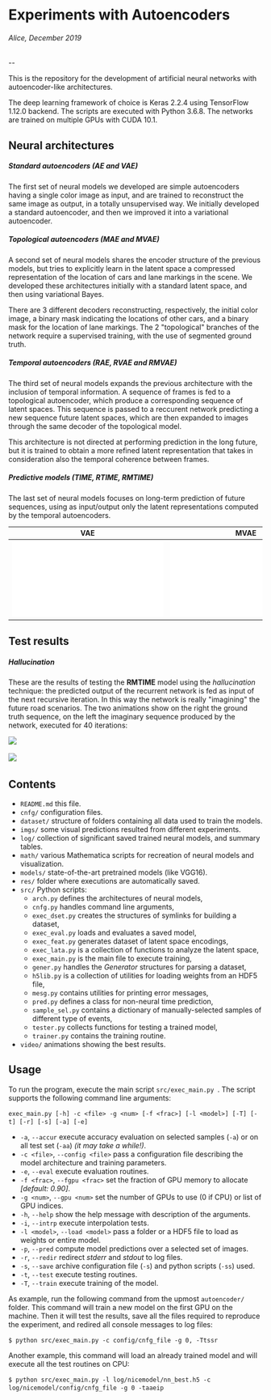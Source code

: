 # Experiments with Autoencoders

###### *Alice, December 2019*
--

This is the repository for the development of artificial neural networks with autoencoder-like architectures.

The deep learning framework of choice is Keras 2.2.4 using TensorFlow 1.12.0 backend. The scripts are executed with Python 3.6.8. The networks are trained on multiple GPUs with CUDA 10.1.
<!--The neural models obtained from Keras are exported to __Wolfram Mathematica 11.3__ for visualization.
-->

## Neural architectures

##### Standard autoencoders (AE and VAE)
The first set of neural models we developed are simple autoencoders having a single color image as input, and are trained to reconstruct the same image as output, in a totally unsupervised way. We initially developed a standard autoencoder, and then we improved it into a variational autoencoder.


##### Topological autoencoders (MAE and MVAE)
A second set of neural models shares the encoder structure of the previous models, but tries to explicitly learn in the latent space a compressed representation of the location of cars and lane markings in the scene. We developed these architectures initially with a standard latent space, and then using variational Bayes.

There are 3 different decoders reconstructing, respectively, the initial color image, a binary mask indicating the locations of other cars, and a binary mask for the location of lane markings. The 2 "topological" branches of the network require a supervised training, with the use of segmented ground truth. 


##### Temporal autoencoders (RAE, RVAE and RMVAE)
The third set of neural models expands the previous architecture with the inclusion of temporal information. A sequence of frames is fed to a topological autoencoder, which produce a corresponding sequence of latent spaces. This sequence is passed to a reccurent network predicting a new sequence future latent spaces, which are then expanded to images through the same decoder of the topological model.

This architecture is not directed at performing prediction in the long future, but it is trained to obtain a more refined latent representation that takes in consideration also the temporal coherence between frames.


##### Predictive models (TIME, RTIME, RMTIME)
The last set of neural models focuses on long-term prediction of future sequences, using as input/output only the latent representations computed by the temporal autoencoders.


| VAE                 | MVAE                | RMVAE               |
:--------------------:|:-------------------:|:--------------------:
| ![](doc/nets_0.pdf) | ![](doc/nets_1.pdf) | ![](doc/nets_2.pdf) |


<!--
## From Keras to Mathematica
For the sake of convenience, the definition and training of neural networks is done entirely in Keras, which allows a very light coding and wide support from the online community. Also the training on multiple GPUs is easily handled.
Unfortunately, there is no direct way to import in Mathematica a neural model created in Keras. Mathematica supports the import of model weights from _HDF5_ files, but the model architecture must be recreated from scratch using Mathematica.
The downside of this approach is that there is no full compatibility between the neural network modules of Keras and Mathematica. One of the main issues is the different handling of convolution padding, which is done automatically in Keras while in Mathematica is still quite intricate. As a consequence, there seems to be no way to recreate in Mathematica a series of deconvolutional layers as in Keras. So further work is needed.
-->


## Test results

##### Hallucination
These are the results of testing the **RMTIME** model using the *hallucination* technique: the predicted output of the recurrent network is fed as input of the next recursive iteration. In this way the network is really "imagining" the future road scenarios.
The two animations show on the right the ground truth sequence, on the left the imaginary sequence produced by the network, executed for 40 iterations:

![](doc/halluc_1.gif)

![](doc/halluc_4.gif)


## Contents

- `README.md` this file.
- `cnfg/` configuration files.
- `dataset/` structure of folders containing all data used to train the models.
- `imgs/` some visual predictions resulted from different experiments.
- `log/` collection of significant saved trained neural models, and summary tables.
- `math/` various Mathematica scripts for recreation of neural models and visualization.
- `models/` state-of-the-art pretrained models (like VGG16).
- `res/` folder where executions are automatically saved.
- `src/` Python scripts:
	- `arch.py` defines the architectures of neural models,
	- `cnfg.py` handles command line arguments,
	- `exec_dset.py` creates the structures of symlinks for building a dataset,
	- `exec_eval.py` loads and evaluates a saved model,
	- `exec_feat.py` generates dataset of latent space encodings,
	- `exec_lata.py` is a collection of functions to analyze the latent space,
	- `exec_main.py` is the main file to execute training,
	- `gener.py` handles the *Generator* structures for parsing a dataset,
	- `h5lib.py` is a collection of utilities for loading weights from an HDF5 file,
	- `mesg.py` contains utilities for printing error messages,
	- `pred.py` defines a class for non-neural time prediction,
	- `sample_sel.py` contains a dictionary of manually-selected samples of different type of events,
	- `tester.py` collects functions for testing a trained model,
	- `trainer.py` contains the training routine.
- `video/` animations showing the best results.


## Usage
To run the program, execute the main script `src/exec_main.py `. The script supports the following command line arguments:

```
exec_main.py [-h] -c <file> -g <num> [-f <frac>] [-l <model>] [-T] [-t] [-r] [-s] [-a] [-e]
```

- `-a`, `--accur` execute accuracy evaluation on selected samples (`-a`) or on all test set (`-aa`) *(it may take a while!)*.
- `-c <file>`, `--config <file>` pass a configuration file describing the model architecture and training parameters.
- `-e`, `--eval` execute evaluation routines.
- `-f <frac>`, `--fgpu <frac>` set the fraction of GPU memory to allocate *[default: 0.90]*.
- `-g <num>`, `--gpu <num>` set the number of GPUs to use (0 if CPU) or list of GPU indices.
- `-h`, `--help` show the help message with description of the arguments.
- `-i`, `--intrp` execute interpolation tests.
- `-l <model>`, `--load <model>` pass a folder or a HDF5 file to load as weights or entire model.
- `-p`, `--pred` compute model predictions over a selected set of images.
- `-r`, `--redir` redirect _stderr_ and _stdout_ to log files.
- `-s`, `--save` archive configuration file (`-s`) and python scripts (`-ss`) used.
- `-t`, `--test` execute testing routines.
- `-T`, `--train` execute training of the model.

As example, run the following command from the upmost `autoencoder/` folder. This command will train a new model on the first GPU on the machine. Then it will test the results, save all the files required to reproduce the experiment, and redired all console messages to log files:

```
$ python src/exec_main.py -c config/cnfg_file -g 0, -Ttssr
```

Another example, this command will load an already trained model and will execute all the test routines on CPU:

```
$ python src/exec_main.py -l log/nicemodel/nn_best.h5 -c log/nicemodel/config/cnfg_file -g 0 -taaeip
```
